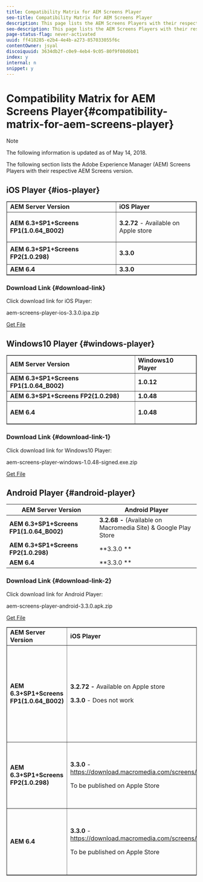 ```yaml
---
title: Compatibility Matrix for AEM Screens Player
seo-title: Compatibility Matrix for AEM Screens Player
description: This page lists the AEM Screens Players with their respective AEM Screens version.
seo-description: This page lists the AEM Screens Players with their respective AEM Screens version.
page-status-flag: never-activated
uuid: ff418285-e2b4-4e4b-a273-857033055f6c
contentOwner: jsyal
discoiquuid: 3634db2f-c0e9-4eb4-9c05-80f9f08d6b01
index: y
internal: n
snippet: y
---
```


# Compatibility Matrix for AEM Screens Player{#compatibility-matrix-for-aem-screens-player}

>[!NOTE]
>
>The following information is updated as of May 14, 2018.

The following section lists the Adobe Experience Manager (AEM) Screens Players with their respective AEM Screens version.

## iOS Player {#ios-player}

<table border="1" cellpadding="1" cellspacing="0" width="100%"> 
 <tbody>
  <tr>
   <td><strong>AEM Server Version</strong></td> 
   <td><strong>iOS Player</strong></td> 
  </tr>
  <tr>
   <td><strong>AEM 6.3+SP1+Screens FP1(1.0.64_B002)</strong></td> 
   <td><p><strong>3.2.72</strong> - Available on Apple store</p> <p> </p> </td> 
  </tr>
  <tr>
   <td><strong><strong>AEM 6.3+SP1+Screens FP2(1.0.298)</strong></strong></td> 
   <td><p><strong>3.3.0</strong> </p> <p> </p> </td> 
  </tr>
  <tr>
   <td><strong>AEM 6.4</strong></td> 
   <td><strong>3.3.0</strong> </td> 
  </tr>
 </tbody>
</table>

### Download Link {#download-link}

Click download link for iOS Player:

aem-screens-player-ios-3.3.0.ipa.zip

[Get File](assets/aem-screens-player-ios-330ipa.zip)

## Windows10 Player {#windows-player}

<table border="1" cellpadding="1" cellspacing="0" width="100%"> 
 <tbody>
  <tr>
   <td><strong>AEM Server Version</strong></td> 
   <td><strong>Windows10 Player</strong></td> 
  </tr>
  <tr>
   <td><strong>AEM 6.3+SP1+Screens FP1(1.0.64_B002)</strong></td> 
   <td><strong>1.0.12</strong><br /> </td> 
  </tr>
  <tr>
   <td><strong><strong>AEM 6.3+SP1+Screens FP2(1.0.298)</strong></strong></td> 
   <td><strong>1.0.48 </strong></td> 
  </tr>
  <tr>
   <td><strong>AEM 6.4</strong></td> 
   <td><p><strong>1.0.48 </strong></p> </td> 
  </tr>
 </tbody>
</table>

<!--
Comment Type: annotation
Last Modified By: jsyal
Last Modified Date: 2018-05-14T10:23:05.555-0400
Once we decide, on macromedia (whether to keep these links public or not), I'll remove from here. -Jyotika
-->

<!--
Comment Type: annotation
Last Modified By: dantipa
Last Modified Date: 2018-05-23T05:26:01.209-0400
Could we link the versions directly to download? So the visitor does not need to go on the macromedia page.
-->

<!--
Comment Type: annotation
Last Modified By: dantipa
Last Modified Date: 2018-05-23T05:27:48.783-0400
I am not sure anymore, but will the iOS app stay in the AppStore (please check with Jim) after we had issues releasing due to Apple's comments
-->

### Download Link {#download-link-1}

Click download link for Windows10 Player:

aem-screens-player-windows-1.0.48-signed.exe.zip

[Get File](assets/aem-screens-player-windows-1048-signedexe.zip)

## Android Player {#android-player}

| **AEM Server Version** |**Android Player** |
|---|---|
| **AEM 6.3+SP1+Screens FP1(1.0.64_B002)** |**3.2.68 -** (Available on Macromedia Site) & Google Play Store |
| ****AEM 6.3+SP1+Screens FP2(1.0.298)**** |**3.3.0 ** |
| **AEM 6.4** |**3.3.0 ** |

<!--
Comment Type: annotation
Last Modified By: jsyal
Last Modified Date: 2018-05-14T10:23:05.555-0400
Once we decide, on macromedia (whether to keep these links public or not), I'll remove from here. -Jyotika
-->

<!--
Comment Type: annotation
Last Modified By: dantipa
Last Modified Date: 2018-05-23T05:26:01.209-0400
Could we link the versions directly to download? So the visitor does not need to go on the macromedia page.
-->

<!--
Comment Type: annotation
Last Modified By: dantipa
Last Modified Date: 2018-05-23T05:27:48.783-0400
I am not sure anymore, but will the iOS app stay in the AppStore (please check with Jim) after we had issues releasing due to Apple's comments
-->

### Download Link {#download-link-2}

Click download link for Android Player:

aem-screens-player-android-3.3.0.apk.zip

[Get File](assets/aem-screens-player-android-330apk.zip)

<table border="1" cellpadding="1" cellspacing="0" width="100%"> 
 <tbody>
  <tr>
   <td><strong>AEM Server Version</strong></td> 
   <td><strong>iOS Player</strong></td> 
   <td><strong>Windows10 Player</strong></td> 
   <td><strong>Chrome OS Player</strong><br /> </td> 
   <td><strong>Android Player</strong></td> 
  </tr>
  <tr>
   <td><strong>AEM 6.3+SP1+Screens FP1(1.0.64_B002)</strong></td> 
   <td><p><strong>3.2.72 - </strong>Available on Apple store</p> <p><strong>3.3.0</strong> - Does not work</p> <p> </p> </td> 
   <td><strong>1.0.12</strong> - (Available on Macromedia)</td> 
   <td><p><strong>1.0.30 -</strong> Available on Chrome Store.</p> <p>Not Supported with Feature Pack1</p> </td> 
   <td><strong>3.2.68 -</strong> (Available on Macromedia Site) &amp; Google Play Store</td> 
  </tr>
  <tr>
   <td><strong><strong>AEM 6.3+SP1+Screens FP2(1.0.298)</strong></strong></td> 
   <td><p><strong>3.3.0</strong> - <a href="https://download.macromedia.com/screens/">https://download.macromedia.com/screens/</a></p> <p>To be published on Apple Store</p> <p> </p> </td> 
   <td><strong>1.0.48 -</strong> <a href="https://download.macromedia.com/screens/">https://download.macromedia.com/screens/</a></td> 
   <td><p><strong>1.0.42 - </strong></p> <p>To be Published on Chrome Store</p> </td> 
   <td><strong>3.3.0 - </strong><a href="https://download.macromedia.com/screens/">https://download.macromedia.com/screens/</a></td> 
  </tr>
  <tr>
   <td><strong>AEM 6.4</strong></td> 
   <td><p><strong>3.3.0</strong> - <a href="https://download.macromedia.com/screens/">https://download.macromedia.com/screens/</a></p> <p>To be published on Apple Store</p> </td> 
   <td><p><strong>1.0.48 -</strong><br /> </p> <p><a href="https://download.macromedia.com/screens/">https://download.macromedia.com/screens/</a></p> </td> 
   <td><p><strong>1.0.42 - </strong></p> <p>To be Published on Chrome Store</p> </td> 
   <td><strong>3.3.0 - </strong><a href="https://download.macromedia.com/screens/">https://download.macromedia.com/screens/</a></td> 
  </tr>
 </tbody>
</table>

<!--
Comment Type: annotation
Last Modified By: jsyal
Last Modified Date: 2018-05-14T10:23:05.555-0400
Once we decide, on macromedia (whether to keep these links public or not), I'll remove from here. -Jyotika
-->

<!--
Comment Type: annotation
Last Modified By: dantipa
Last Modified Date: 2018-05-23T05:27:48.783-0400
I am not sure anymore, but will the iOS app stay in the AppStore (please check with Jim) after we had issues releasing due to Apple's comments
-->

